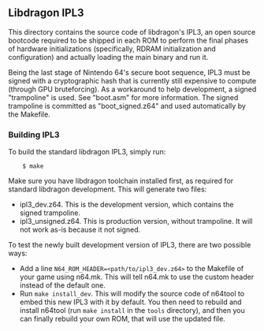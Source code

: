 ## Libdragon IPL3

This directory contains the source code of libdragon's IPL3,
an open source bootcode required to be shipped in each ROM to
perform the final phases of hardware initializations
(specifically, RDRAM initialization and configuration) and
actually loading the main binary and run it.

Being the last stage of Nintendo 64's secure boot sequence,
IPL3 must be signed with a cryptographic hash that is currently
still expensive to compute (through GPU bruteforcing). As
a workaround to help development, a signed "trampoline" is
used. See "boot.asm" for more information. The signed
trampoline is committed as "boot_signed.z64" and
used automatically by the Makefile.

### Building IPL3

To build the standard libdragon IPL3, simply run:

```
    $ make
```

Make sure you have libdragon toolchain installed first,
as required for standard libdragon development. This
will generate two files:

 * ipl3_dev.z64. This is the development version, which
   contains the signed trampoline.
 * ipl3_unsigned.z64. This is production version, without
   trampoline. It will not work as-is because it not signed.

To test the newly built development version of IPL3, there
are two possible ways:

 * Add a line `N64_ROM_HEADER=<path/to/ipl3_dev.z64>` to the
   Makefile of your game using n64.mk. This will tell
   n64.mk to use the custom header instead of the default
   one.
 * Run `make install_dev`. This will modify the source code
   of n64tool to embed this new IPL3 with it by default.
   You then need to rebuild and install n64tool (run
   `make install` in the `tools` directory), and then you
   can finally rebuild your own ROM, that will use the
   updated file.
